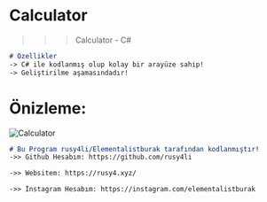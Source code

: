 # Calculator
>>> Calculator - C#

```markdown
# Özellikler
-> C# ile kodlanmış olup kolay bir arayüze sahip!
-> Geliştirilme aşamasındadır!
```


# Önizleme:
![Calculator](https://user-images.githubusercontent.com/90040826/151536861-b84de21c-77b9-4cc3-809a-3ceedc0fb84a.png)

```markdown
# Bu Program rusy4li/Elementalistburak tarafından kodlanmıştır!
->> Github Hesabım: https://github.com/rusy4li

->> Websitem: https://rusy4.xyz/

->> İnstagram Hesabım: https://instagram.com/elementalistburak
```
